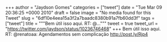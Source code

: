 
+++
author = "Jaydson Gomes"
categories = ["tweet"]
date = "Tue Mar 09 20:36:25 +0000 2010"
draft = false
image = "No media found for this Tweet"
slug = "6df10e4eea15a3f2a7baadc8380b91a7fb60dd3f"
tags = ["tweet"]
title = """Bem útil isso aqui. RT: @..."""
tweet = true
tweet_url = "https://twitter.com/jaydson/status/10236746468"
+++
Bem útil isso aqui. RT: @renatoaa: Agendamentos sem complicação http://post.ly/Rjp4
